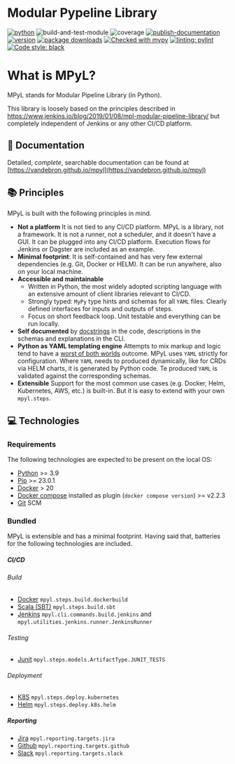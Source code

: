 # Modular Pypeline Library
[![python](https://img.shields.io/badge/Python-3.9-3776AB.svg?style=flat&logo=python&logoColor=white)](https://www.python.org)
![build-and-test-module](https://github.com/Vandebron/pympl/actions/workflows/build-package.yml/badge.svg?branch=main)
![coverage](https://camo.githubusercontent.com/2cbb43d8fa7aae526e37e2528d7b084de2af1162440c1aec91e57dd399d65b45/68747470733a2f2f696d672e736869656c64732e696f2f62616467652f436f6465253230436f7665726167652d37382532352d79656c6c6f773f7374796c653d666c6174)
[![publish-documentation](https://github.com/Vandebron/mpyl/actions/workflows/docs.yml/badge.svg?branch=main)](https://vandebron.github.io/mpyl)
[![version](https://img.shields.io/github/v/tag/Vandebron/pympl.svg?color=blue&include_prereleases=&sort=semver)](https://pypi.org/project/mpyl/)
[![package downloads](https://img.shields.io/pypi/dw/mpyl.svg)](https://pypi.org/project/mpyl)
[![Checked with mypy](http://www.mypy-lang.org/static/mypy_badge.svg)](http://mypy-lang.org/)
[![linting: pylint](https://img.shields.io/badge/linting-pylint-yellowgreen)](https://github.com/PyCQA/pylint)
<a href="https://github.com/psf/black"><img alt="Code style: black" src="https://img.shields.io/badge/code%20style-black-000000.svg"></a>

# What is MPyL?

MPyL stands for Modular Pipeline Library (in Python).

This library is loosely based on the principles described in https://www.jenkins.io/blog/2019/01/08/mpl-modular-pipeline-library/
but completely independent of Jenkins or any other CI/CD platform.

## 🔖 Documentation
Detailed, *complete*, searchable documentation can be found at [https://vandebron.github.io/mpyl](https://vandebron.github.io/mpyl)

## 📚 Principles

MPyL is built with the following principles in mind.
- **Not a platform** It is not tied to any CI/CD platform. MPyL is a library, not a framework. It is not a runner,
  not a scheduler, and it doesn't have a GUI. It can be plugged into any CI/CD platform. Execution flows for
  Jenkins or Dagster are included as an example.
- **Minimal footprint**: It is self-contained and has very few external dependencies (e.g. Git, Docker or HELM).
  It can be run anywhere, also on your local machine.
- **Accessible and maintainable**
    - Written in Python, the most widely adopted scripting language with an extensive amount of client libraries relevant to CI/CD.
    - Strongly typed: `MyPy` type hints and schemas for all `YAML` files. Clearly defined interfaces for inputs
      and outputs of steps.
    - Focus on short feedback loop. Unit testable and everything can be run locally.
- **Self documented** by [docstrings](https://vandebron.github.io/mpyl) in the code, descriptions in the schemas
  and explanations in the CLI.
- **Python as YAML templating engine** Attempts to mix markup and logic tend to have a
  [worst of both worlds](https://anthonyhawkins.medium.com/is-python-the-perfect-json-yaml-templating-engine-c5c1b32418f6)
  outcome. MPyL uses `YAML` strictly for configuration. Where `YAML` needs to produced dynamically, like for CRDs via
  HELM charts, it is generated by Python code. Te produced `YAML` is validated against the corresponding schemas.
- **Extensible** Support for the most common use cases (e.g. Docker, Helm, Kubernetes, AWS, etc.) is built-in.
  But it is easy to extend with your own `mpyl.steps`.

## 💻 Technologies

### Requirements
The following technologies are expected to be present on the local OS:
- [Python](https://www.python.org/) >= 3.9
- [Pip](https://pypi.org/project/pip/) >= 23.0.1
- [Docker](https://www.docker.com/) > 20
- [Docker compose](https://docs.docker.com/compose/install/linux/)
  installed as plugin (`docker compose version`) >= v2.2.3
- [Git](https://git-scm.com/) SCM

### Bundled
MPyL is extensible and has a minimal footprint. Having said that, batteries for the following technologies are included.

##### CI/CD
###### Build
- [Docker](https://www.docker.com/) `mpyl.steps.build.dockerbuild`
- [Scala (SBT)](https://www.scala-sbt.org/) `mpyl.steps.build.sbt`
- [Jenkins](https://www.jenkins.io/)  `mpyl.cli.commands.build.jenkins` and
  `mpyl.utilities.jenkins.runner.JenkinsRunner`

###### Testing
- [Junit](https://junit.org/) `mpyl.steps.models.ArtifactType.JUNIT_TESTS`

###### Deployment
- [K8S](https://kubernetes.io/) `mpyl.steps.deploy.kubernetes`
- [Helm](https://helm.sh/) `mpyl.steps.deploy.k8s.helm`

##### Reporting
- [Jira](https://www.atlassian.com) `mpyl.reporting.targets.jira`
- [Github](https://github.com/) `mpyl.reporting.targets.github`
- [Slack](https://slack.com/) `mpyl.reporting.targets.slack`

